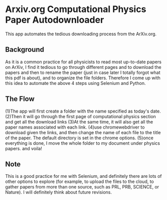 # Arxiv.org Computational Physics Paper Autodownloader
This app automates the tedious downloading process from the ArXiv.org.



## Background 
As it is a common practice for all physicists to read most up-to-date papers on ArXiv, I find it tedious to go through different pages and to download the papers and then to rename the paper (just in case later I totally forgot what this pdf is about), and to organize the file folders. Therefore I come up with this idea to automate the above 4 steps using Selenium and Python. 



## The Flow
(1)The app will first create a folder with the name specified as today's date.
(2)Then it will go through the first page of computational physics section and get all the download links
(3)At the same time, it will also get all the paper names associated with each link.
(4)use chromewebdriver to download given the links, and then change the name of each file to the title of the paper. The default directory is set in the chrome options.
(5)once everything is done, I move the whole folder to my document under physics papers.
and voila!

## Note
This is a good practice for me with Selenium, and definitely there are lots of other options to explore (for example, to upload the files to the cloud, to gather papers from more than one source, such as PRL, PRB, SCIENCE, or Nature). I will definitely think about future revisions.

